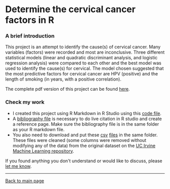 # Determine the cervical cancer factors in R

### A brief introduction

This project is an attempt to identify the cause(s) of cervical cancer. Many variables (factors) were recorded and most are inconclusive. Three different statistical models (linear and quadratic discriminant analysis, and logistic regression analysis) were compared to each other and the best model was used to identify the cause(s) for cervical. The model chosen suggested that the most predictive factors for cervical cancer are HPV (positive) and the length of smoking (in years, with a positive correlation).

The complete pdf version of this project can be found [here](cervical-cancer-factor-with-R-markdown.pdf).

### Check my work

- I created this project using R Markdown in R Studio using this [code file](cervical-cancer-factor-with-R-markdown.Rmd).
- A [bibliography file](cervical-cancer-bibliography.bib) is necessary to do live citation in R studio and create a reference page. Make sure the bibliography file is in the same folder as your R markdown file.
- You also need to download and put these [csv](risk_factors_cervical_cancer.csv) [files](risk_factors_cervical_cancer1.csv) in the same folder. These files were cleaned (some columns were removed without modifying any of the data) from the original dataset on the [UC Irvine Machine Learning repository](https://archive.ics.uci.edu/ml/datasets/Cervical+cancer+%28Risk+Factors%29).

If you found anything you don't understand or would like to discuss, please <a href="mailto:maiqhadata@gmail.com">let me know</a>.

---

<a href="https://maiqhadata.github.io/">Back to main page</a>
